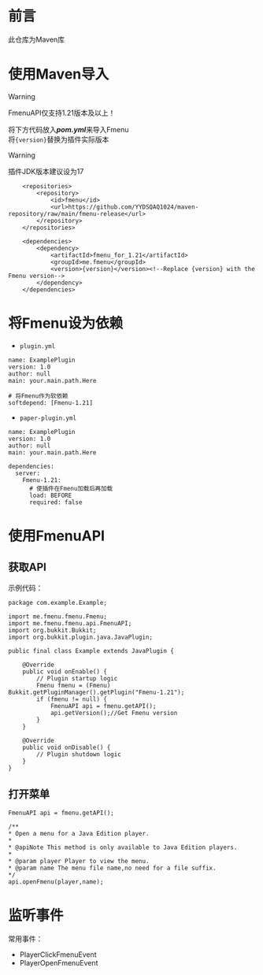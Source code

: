 # 前言
此仓库为Maven库
# 使用Maven导入
> [!WARNING]
> FmenuAPI仅支持1.21版本及以上！

将下方代码放入***pom.yml***来导入Fmenu\
将`{version}`替换为插件实际版本
> [!WARNING]
> 插件JDK版本建议设为17
```
    <repositories>
        <repository>
            <id>fmenu</id>
            <url>https://github.com/YYDSQAQ1024/maven-repository/raw/main/fmenu-release</url>
        </repository>
    </repositories>
```
```
    <dependencies>
        <dependency>
            <artifactId>fmenu_for_1.21</artifactId>
            <groupId>me.fmenu</groupId>
            <version>{version}</version><!--Replace {version} with the Fmenu version-->
        </dependency>
    </dependencies>
```

# 将Fmenu设为依赖
- `plugin.yml`
```
name: ExamplePlugin
version: 1.0
author: null
main: your.main.path.Here

# 将Fmenu作为软依赖
softdepend: [Fmenu-1.21]
```
+ `paper-plugin.yml`
```
name: ExamplePlugin
version: 1.0
author: null
main: your.main.path.Here

dependencies:
  server:
    Fmenu-1.21:
      # 使插件在Fmenu加载后再加载
      load: BEFORE
      required: false
```
# 使用FmenuAPI
## 获取API
示例代码：
```
package com.example.Example;

import me.fmenu.fmenu.Fmenu;
import me.fmenu.fmenu.api.FmenuAPI;
import org.bukkit.Bukkit;
import org.bukkit.plugin.java.JavaPlugin;

public final class Example extends JavaPlugin {

    @Override
    public void onEnable() {
        // Plugin startup logic
        Fmenu fmenu = (Fmenu) Bukkit.getPluginManager().getPlugin("Fmenu-1.21");
        if (fmenu != null) {
            FmenuAPI api = fmenu.getAPI();
            api.getVersion();//Get Fmenu version
        }
    }

    @Override
    public void onDisable() {
        // Plugin shutdown logic
    }
}
```
## 打开菜单
```
FmenuAPI api = fmenu.getAPI();

/**
* Open a menu for a Java Edition player.
*
* @apiNote This method is only available to Java Edition players.
*
* @param player Player to view the menu.
* @param name The menu file name,no need for a file suffix.
*/
api.openFmenu(player,name);
```
# 监听事件
常用事件：
- PlayerClickFmenuEvent
- PlayerOpenFmenuEvent
